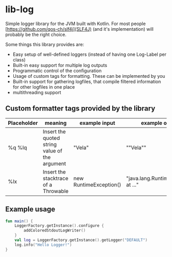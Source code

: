 # lib-log

Simple logger library for the JVM built with Kotlin. For most people [https://github.com/qos-ch/slf4j](SLF4J) (and it's implementation) will probably be the right choice.

Some things this library provides are:

- Easy setup of well-defined loggers (instead of having one Log-Label per class)
- Built-in easy support for multiple log outputs
- Programmatic control of the configuration
- Usage of custom tags for formatting. These can be implemented by you
- Built-in support for gathering logfiles, that compile filtered information for other logfiles in one place
- multithreading support

## Custom formatter tags provided by the library

| Placeholder | meaning                                        | example input          | example output                      |
|-------------|------------------------------------------------|------------------------|-------------------------------------|
| %q %lq      | Insert the quoted string value of the argument | "Vela"                 | "\"Vela\""                          |
| %lx         | Insert the stacktrace of a Throwable           | new RuntimeException() | "java.lang.RuntimeException at ..." |

## Example usage

````kotlin
fun main() {
    LoggerFactory.getInstance().configure {
        addColoredStdoutLogWriter()
    }
    val log = LoggerFactory.getInstance().getLogger("DEFAULT")
    log.info("Hello Logger!")
}
````
